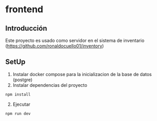 # frontend

## Introducción
Este proyecto es usado como servidor en el sistema de inventario (https://github.com/ronaldocuello01/inventory)

## SetUp
1. Instalar docker compose para la inicializacion de la base de datos (postgre)
2. Instalar dependencias del proyecto
```bash
npm install
```

2. Ejecutar
```bash
npm run dev
```
